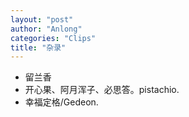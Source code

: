 ```yaml
---
layout: "post"
author: "Anlong"
categories: "Clips"
title: "杂录"
---
```

- 留兰香
- 开心果、阿月浑子、必思答。pistachio.
- 幸福定格/Gedeon.
